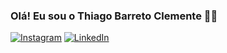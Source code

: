 ### Olá! Eu sou o Thiago Barreto Clemente 👋🏾

[![Instagram](https://img.shields.io/badge/Instagram-%23E4405F.svg?style=for-the-badge&logo=Instagram&logoColor=white)](https://www.instagram.com/thiagobcdev/)
[![LinkedIn](https://img.shields.io/badge/linkedin-%230077B5.svg?style=for-the-badge&logo=linkedin&logoColor=white)](https://www.linkedin.com/in/thiago-barreto-clemente-b9543320a/)
